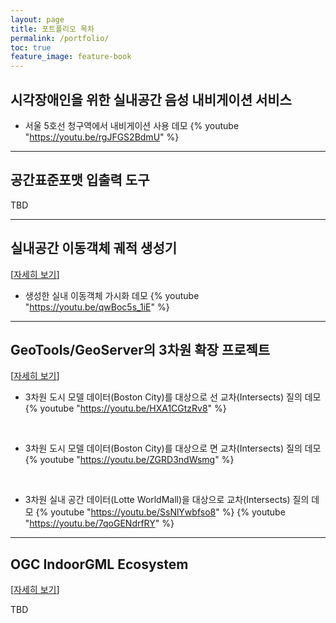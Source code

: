 ```yaml
---
layout: page
title: 포트폴리오 목차
permalink: /portfolio/
toc: true
feature_image: feature-book
---
```


## 시각장애인을 위한 실내공간 음성 내비게이션 서비스

* 서울 5호선 청구역에서 내비게이션 사용 데모
{% youtube "https://youtu.be/rgJFGS2BdmU" %}

***

## 공간표준포맷 입출력 도구

TBD

***

## 실내공간 이동객체 궤적 생성기
\[[자세히 보기](/portfolio/indoor-mv-generator)\]

* 생성한 실내 이동객체 가시화 데모
{% youtube "https://youtu.be/qwBoc5s_1iE" %}

***

## GeoTools/GeoServer의 3차원 확장 프로젝트
\[[자세히 보기](/portfolio/geoserver-3d)\]

* 3차원 도시 모델 데이터(Boston City)를 대상으로 선 교차(Intersects) 질의 데모
{% youtube "https://youtu.be/HXA1CGtzRv8" %}

<br/>

* 3차원 도시 모델 데이터(Boston City)를 대상으로 면 교차(Intersects) 질의 데모
{% youtube "https://youtu.be/ZGRD3ndWsmg" %}

<br/>

* 3차원 실내 공간 데이터(Lotte WorldMall)을 대상으로 교차(Intersects) 질의 데모
{% youtube "https://youtu.be/SsNlYwbfso8" %}
{% youtube "https://youtu.be/7qoGENdrfRY" %}

***

## OGC IndoorGML Ecosystem
\[[자세히 보기](/portfolio/indoorgml-ecosystem)\]

TBD
